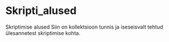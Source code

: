 # Skripti_alused
Skriptimise alused
Siin on kollektsioon tunnis ja iseseisvalt tehtud ülesannetest skriptimise kohta.
